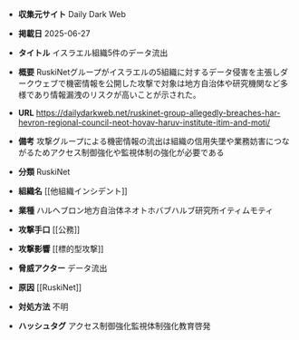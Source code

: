 - **収集元サイト**
Daily Dark Web

- **掲載日**
2025-06-27

- **タイトル**
イスラエル組織5件のデータ流出

- **概要**
RuskiNetグループがイスラエルの5組織に対するデータ侵害を主張しダークウェブで機密情報を公開した攻撃で対象は地方自治体や研究機関など多様であり情報漏洩のリスクが高いことが示された。

- **URL**
https://dailydarkweb.net/ruskinet-group-allegedly-breaches-har-hevron-regional-council-neot-hovav-haruv-institute-itim-and-moti/

- **備考**
攻撃グループによる機密情報の流出は組織の信用失墜や業務妨害につながるためアクセス制御強化や監視体制の強化が必要である

- **分類**
RuskiNet

- **組織名**
[[他組織インシデント]]

- **業種**
ハルヘブロン地方自治体ネオトホバブハルブ研究所イティムモティ

- **攻撃手口**
[[公務]]

- **攻撃影響**
[[標的型攻撃]]

- **脅威アクター**
データ流出

- **原因**
[[RuskiNet]]

- **対処方法**
不明

- **ハッシュタグ**
アクセス制御強化監視体制強化教育啓発
